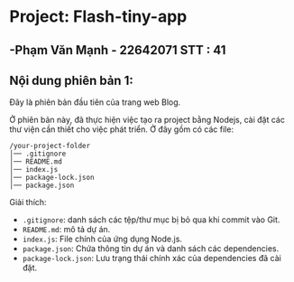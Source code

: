 # Project: Flash-tiny-app
-**Phạm Văn Mạnh** - 22642071
STT : 41
---

## Nội dung phiên bản 1:

Đây là phiên bản đầu tiên của trang web Blog. 

Ở phiên bản này, đã thực hiện việc tạo ra project bằng Nodejs, cài đặt các thư viện cần thiết cho việc phát triển. Ở đây gồm có các file:

```
/your-project-folder
│── .gitignore
│── README.md
│── index.js
│── package-lock.json
│── package.json
```

Giải thích:

- `.gitignore`: danh sách các tệp/thư mục bị bỏ qua khi commit vào Git.
- `README.md`: mô tả dự án.
- `index.js`: File chính của ứng dụng Node.js.
- `package.json`: Chứa thông tin dự án và danh sách các dependencies.
- `package-lock.json`: Lưu trạng thái chính xác của dependencies đã cài đặt.
